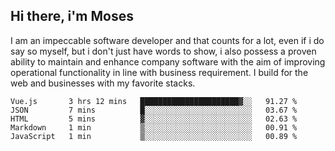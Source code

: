 ## Hi there, i'm Moses

I am an impeccable software developer and that counts for a lot, even if i do say so myself, but i don't just have words to show, i also possess a proven ability to maintain and enhance company software with the aim of improving operational functionality in line with business requirement. I build for the web and businesses with my favorite stacks.
<!--START_SECTION:waka-->

```text
Vue.js       3 hrs 12 mins   ██████████████████████▓░░   91.27 %
JSON         7 mins          █░░░░░░░░░░░░░░░░░░░░░░░░   03.67 %
HTML         5 mins          ▓░░░░░░░░░░░░░░░░░░░░░░░░   02.63 %
Markdown     1 min           ▒░░░░░░░░░░░░░░░░░░░░░░░░   00.91 %
JavaScript   1 min           ▒░░░░░░░░░░░░░░░░░░░░░░░░   00.89 %
```

<!--END_SECTION:waka-->
